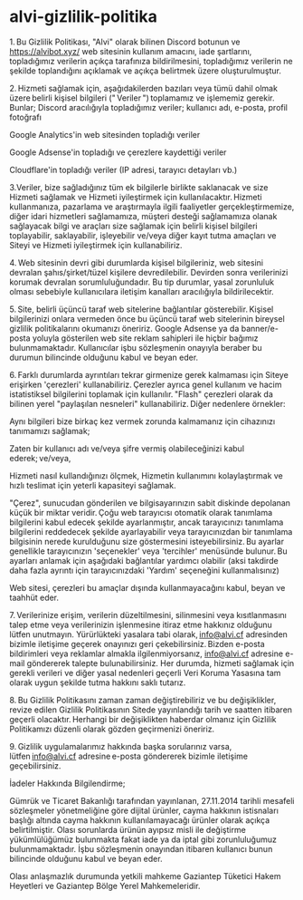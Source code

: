# alvi-gizlilik-politika

1. Bu Gizlilik Politikası, "Alvi" olarak bilinen Discord botunun ve https://alvibot.xyz/ web sitesinin kullanım amacını, iade şartlarını, topladığımız verilerin açıkça tarafınıza bildirilmesini, topladığımız verilerin ne şekilde toplandığını açıklamak ve açıkça belirtmek üzere oluşturulmuştur.

2. Hizmeti sağlamak için, aşağıdakilerden bazıları veya tümü dahil olmak üzere belirli kişisel bilgileri (" Veriler ") toplamamız ve işlememiz gerekir. Bunlar;
Discord aracılığıyla topladığımız veriler; kullanıcı adı, e-posta, profil fotoğrafı

Google Analytics'in web sitesinden topladığı veriler

Google Adsense'in topladığı ve çerezlere kaydettiği veriler

Cloudflare'in topladığı veriler (IP adresi, tarayıcı detayları vb.)


3.Veriler, bize sağladığınız tüm ek bilgilerle birlikte saklanacak ve size Hizmeti sağlamak ve Hizmeti iyileştirmek için kullanılacaktır. Hizmeti kullanmanıza, pazarlama ve araştırmayla ilgili faaliyetler gerçekleştirmemize, diğer idari hizmetleri sağlamamıza, müşteri desteği sağlamamıza olanak sağlayacak bilgi ve araçları size sağlamak için belirli kişisel bilgileri toplayabilir, saklayabilir, işleyebilir ve/veya diğer kayıt tutma amaçları ve Siteyi ve Hizmeti iyileştirmek için kullanabiliriz.

4. Web sitesinin devri gibi durumlarda kişisel bilgileriniz, web sitesini devralan şahıs/şirket/tüzel kişilere devredilebilir. Devirden sonra verilerinizi korumak devralan sorumluluğundadır. Bu tip durumlar, yasal zorunluluk olması sebebiyle kullanıcılara iletişim kanalları aracılığıyla bildirilecektir.

5. Site, belirli üçüncü taraf web sitelerine bağlantılar gösterebilir. Kişisel bilgilerinizi onlara vermeden önce bu üçüncü taraf web sitelerinin bireysel gizlilik politikalarını okumanızı öneririz. Google Adsense ya da banner/e-posta yoluyla gösterilen web site reklam sahipleri ile hiçbir bağımız bulunmamaktadır. Kullanıcılar işbu sözleşmenin onayıyla beraber bu durumun bilincinde olduğunu kabul ve beyan eder.

6. Farklı durumlarda ayrıntıları tekrar girmenize gerek kalmaması için Siteye erişirken 'çerezleri' kullanabiliriz. Çerezler ayrıca genel kullanım ve hacim istatistiksel bilgilerini toplamak için kullanılır. "Flash" çerezleri olarak da bilinen yerel "paylaşılan nesneleri" kullanabiliriz. Diğer nedenlere örnekler:

Aynı bilgileri bize birkaç kez vermek zorunda kalmamanız için cihazınızı tanımamızı sağlamak;

Zaten bir kullanıcı adı ve/veya şifre vermiş olabileceğinizi kabul ederek; ve/veya,

Hizmeti nasıl kullandığınızı ölçmek, Hizmetin kullanımını kolaylaştırmak ve hızlı teslimat için yeterli kapasiteyi sağlamak.

"Çerez", sunucudan gönderilen ve bilgisayarınızın sabit diskinde depolanan küçük bir miktar veridir. Çoğu web tarayıcısı otomatik olarak tanımlama bilgilerini kabul edecek şekilde ayarlanmıştır, ancak tarayıcınızı tanımlama bilgilerini reddedecek şekilde ayarlayabilir veya tarayıcınızdan bir tanımlama bilgisinin nerede kurulduğunu size göstermesini isteyebilirsiniz. Bu ayarlar genellikle tarayıcınızın 'seçenekler' veya 'tercihler' menüsünde bulunur. Bu ayarları anlamak için aşağıdaki bağlantılar yardımcı olabilir (aksi takdirde daha fazla ayrıntı için tarayıcınızdaki 'Yardım' seçeneğini kullanmalısınız)

Web sitesi, çerezleri bu amaçlar dışında kullanmayacağını kabul, beyan ve taahhüt eder.

7. Verilerinize erişim, verilerin düzeltilmesini, silinmesini veya kısıtlanmasını talep etme veya verilerinizin işlenmesine itiraz etme hakkınız olduğunu lütfen unutmayın. Yürürlükteki yasalara tabi olarak, info@alvi.cf adresinden bizimle iletişime geçerek onayınızı geri çekebilirsiniz. Bizden e-posta bildirimleri veya reklamlar almakla ilgilenmiyorsanız, info@alvi.cf adresine e-mail göndererek talepte bulunabilirsiniz. Her durumda, hizmeti sağlamak için gerekli verileri ve diğer yasal nedenleri geçerli Veri Koruma Yasasına tam olarak uygun şekilde tutma hakkını saklı tutarız.

8. Bu Gizlilik Politikasını zaman zaman değiştirebiliriz ve bu değişiklikler, revize edilen Gizlilik Politikasının Sitede yayınlandığı tarih ve saatten itibaren geçerli olacaktır. Herhangi bir değişiklikten haberdar olmanız için Gizlilik Politikamızı düzenli olarak gözden geçirmenizi öneririz.

9. Gizlilik uygulamalarımız hakkında başka sorularınız varsa, lütfen info@alvi.cf adresine e-posta göndererek bizimle iletişime geçebilirsiniz.



İadeler Hakkında Bilgilendirme;

Gümrük ve Ticaret Bakanlığı tarafından yayınlanan, 27.11.2014 tarihli mesafeli sözleşmeler yönetmeliğine göre dijital ürünler, cayma hakkının istisnaları başlığı altında cayma hakkının kullanılamayacağı ürünler olarak açıkça belirtilmiştir. Olası sorunlarda ürünün ayıpsız misli ile değiştirme yükümlülüğümüz bulunmakta fakat iade ya da iptal gibi zorunluluğumuz bulunmamaktadır. İşbu sözleşmenin onayından itibaren kullanıcı bunun bilincinde olduğunu kabul ve beyan eder.

Olası anlaşmazlık durumunda yetkili mahkeme Gaziantep Tüketici Hakem Heyetleri ve Gaziantep Bölge Yerel Mahkemeleridir.
